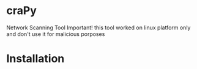 # craPy
Network Scanning Tool
Important! this tool worked on linux platform only and don't use it for malicious porposes
# Installation
